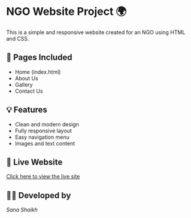 # NGO Website Project 🌍

This is a simple and responsive website created for an NGO using HTML and CSS.

## 📄 Pages Included
- Home (index.html)
- About Us
- Gallery
- Contact Us

## 💡 Features
- Clean and modern design
- Fully responsive layout
- Easy navigation menu
- Images and text content

## 🔗 Live Website
[Click here to view the live site](https://sanashaikh002.github.io/NGO-Website/)

## 🧑‍💻 Developed by
*Sana Shaikh*
